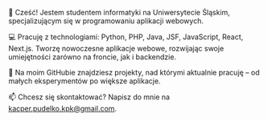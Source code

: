 👋 Cześć! 
Jestem studentem informatyki na Uniwersytecie Śląskim, specjalizującym się w programowaniu aplikacji webowych.

💻 Pracuję z technologiami: Python, PHP, Java, JSF, JavaScript, React, Next.js. Tworzę nowoczesne aplikacje webowe, rozwijając swoje umiejętności zarówno na froncie, jak i backendzie.

🚀 Na moim GitHubie znajdziesz projekty, nad którymi aktualnie pracuję – od małych eksperymentów po większe aplikacje.

📫 Chcesz się skontaktować? Napisz do mnie na kacper.pudelko.kpk@gmail.com.

